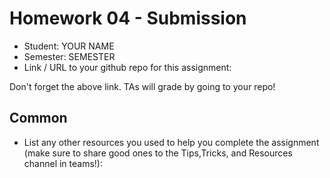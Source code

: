 # Homework 04 - Submission


* Student: YOUR NAME
* Semester: SEMESTER
* Link / URL to your github repo for this assignment: 
  
Don't forget the above link. TAs will grade by going to your repo!

## Common

* List any other resources you used to help you complete the assignment (make sure to share good ones to the Tips,Tricks, and Resources channel in teams!):
  

